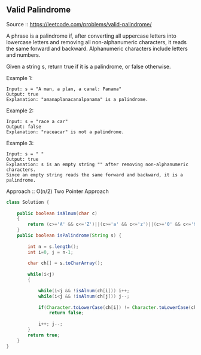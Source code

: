 ## Valid Palindrome

Source :: https://leetcode.com/problems/valid-palindrome/

A phrase is a palindrome if, after converting all uppercase letters into lowercase letters and 
removing all non-alphanumeric characters, it reads the same forward and backward. 
Alphanumeric characters include letters and numbers.

Given a string s, return true if it is a palindrome, or false otherwise.

Example 1:
 ```
Input: s = "A man, a plan, a canal: Panama"
Output: true
Explanation: "amanaplanacanalpanama" is a palindrome.
```
Example 2:
```
Input: s = "race a car"
Output: false
Explanation: "raceacar" is not a palindrome.
```
Example 3:
```
Input: s = " "
Output: true
Explanation: s is an empty string "" after removing non-alphanumeric characters.
Since an empty string reads the same forward and backward, it is a palindrome.
```

Approach :: O(n/2) Two Pointer Approach

```java
class Solution {
    
    public boolean isAlnum(char c)
    {
        return (c>='A' && c<='Z')||(c>='a' && c<='z')||(c>='0' && c<='9');
    }
    public boolean isPalindrome(String s) {
        
        int n = s.length();
        int i=0, j = n-1;
        
        char ch[] = s.toCharArray();       
        
        while(i<j)
        {

            while(i<j && !isAlnum(ch[i])) i++;
            while(i<j && !isAlnum(ch[j])) j--;           
            
            if(Character.toLowerCase(ch[i]) != Character.toLowerCase(ch[j]))
                return false;
                
            i++; j--;
        }
        return true;
    }
}
```